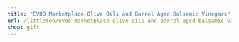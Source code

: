 ```yaml
---
title: "EVOO Marketplace-Olive Oils and Barrel Aged Balsamic Vinegars"
url: /littleton/evoo-marketplace-olive-oils-and-barrel-aged-balsamic-vinegars/
shop: gift
---
```

